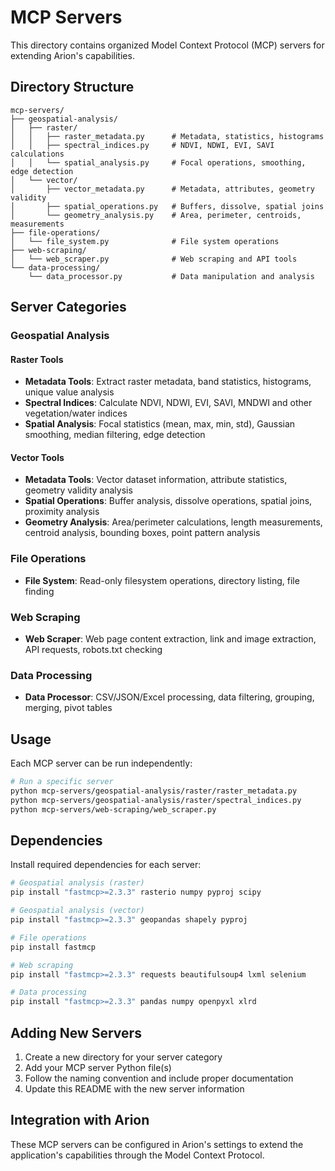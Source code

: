 # MCP Servers

This directory contains organized Model Context Protocol (MCP) servers for extending Arion's capabilities.

## Directory Structure

```
mcp-servers/
├── geospatial-analysis/
│   ├── raster/
│   │   ├── raster_metadata.py      # Metadata, statistics, histograms
│   │   ├── spectral_indices.py     # NDVI, NDWI, EVI, SAVI calculations
│   │   └── spatial_analysis.py     # Focal operations, smoothing, edge detection
│   └── vector/
│       ├── vector_metadata.py      # Metadata, attributes, geometry validity
│       ├── spatial_operations.py   # Buffers, dissolve, spatial joins
│       └── geometry_analysis.py    # Area, perimeter, centroids, measurements
├── file-operations/
│   └── file_system.py              # File system operations
├── web-scraping/
│   └── web_scraper.py              # Web scraping and API tools
└── data-processing/
    └── data_processor.py           # Data manipulation and analysis
```

## Server Categories

### Geospatial Analysis

#### Raster Tools
- **Metadata Tools**: Extract raster metadata, band statistics, histograms, unique value analysis
- **Spectral Indices**: Calculate NDVI, NDWI, EVI, SAVI, MNDWI and other vegetation/water indices
- **Spatial Analysis**: Focal statistics (mean, max, min, std), Gaussian smoothing, median filtering, edge detection

#### Vector Tools
- **Metadata Tools**: Vector dataset information, attribute statistics, geometry validity analysis
- **Spatial Operations**: Buffer analysis, dissolve operations, spatial joins, proximity analysis
- **Geometry Analysis**: Area/perimeter calculations, length measurements, centroid analysis, bounding boxes, point pattern analysis

### File Operations
- **File System**: Read-only filesystem operations, directory listing, file finding

### Web Scraping
- **Web Scraper**: Web page content extraction, link and image extraction, API requests, robots.txt checking

### Data Processing
- **Data Processor**: CSV/JSON/Excel processing, data filtering, grouping, merging, pivot tables

## Usage

Each MCP server can be run independently:

```bash
# Run a specific server
python mcp-servers/geospatial-analysis/raster/raster_metadata.py
python mcp-servers/geospatial-analysis/raster/spectral_indices.py
python mcp-servers/web-scraping/web_scraper.py
```

## Dependencies

Install required dependencies for each server:

```bash
# Geospatial analysis (raster)
pip install "fastmcp>=2.3.3" rasterio numpy pyproj scipy

# Geospatial analysis (vector)
pip install "fastmcp>=2.3.3" geopandas shapely pyproj

# File operations
pip install fastmcp

# Web scraping
pip install "fastmcp>=2.3.3" requests beautifulsoup4 lxml selenium

# Data processing
pip install "fastmcp>=2.3.3" pandas numpy openpyxl xlrd
```

## Adding New Servers

1. Create a new directory for your server category
2. Add your MCP server Python file(s)
3. Follow the naming convention and include proper documentation
4. Update this README with the new server information

## Integration with Arion

These MCP servers can be configured in Arion's settings to extend the application's capabilities through the Model Context Protocol.